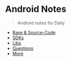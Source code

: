 Android Notes
============
> Android notes for Daily

* [Base & Source-Code](./source-code/source-code.md)
* [SDKs](./sdks/sdks.md)
* [Libs](./libs/libs.md)
* [Questions](./questions/questions.md)
* [More](./more/more.md)